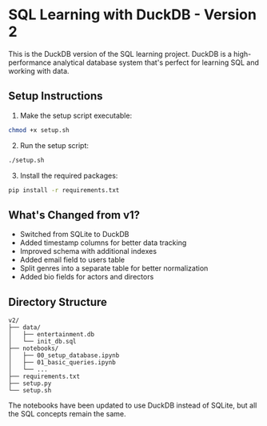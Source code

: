# SQL Learning with DuckDB - Version 2

This is the DuckDB version of the SQL learning project. DuckDB is a high-performance analytical database system that's perfect for learning SQL and working with data.

## Setup Instructions

1. Make the setup script executable:
```bash
chmod +x setup.sh
```

2. Run the setup script:
```bash
./setup.sh
```

3. Install the required packages:
```bash
pip install -r requirements.txt
```

## What's Changed from v1?

- Switched from SQLite to DuckDB
- Added timestamp columns for better data tracking
- Improved schema with additional indexes
- Added email field to users table
- Split genres into a separate table for better normalization
- Added bio fields for actors and directors

## Directory Structure

```
v2/
├── data/
│   ├── entertainment.db
│   └── init_db.sql
├── notebooks/
│   ├── 00_setup_database.ipynb
│   ├── 01_basic_queries.ipynb
│   └── ...
├── requirements.txt
├── setup.py
└── setup.sh
```

The notebooks have been updated to use DuckDB instead of SQLite, but all the SQL concepts remain the same.